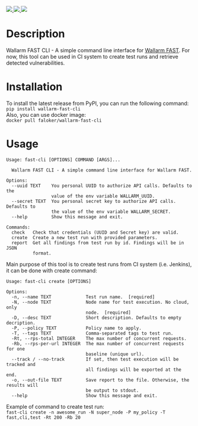 <p>
    <a href="https://pypi.org/project/wallarm-fast-cli/" alt="Package Version">
        <img src="https://img.shields.io/pypi/v/wallarm-fast-cli.svg?style=popout" />
    </a>
    <a href="https://pypi.org/project/wallarm-fast-cli/" alt="Package Downloads">
        <img src="https://img.shields.io/pypi/dm/wallarm-fast-cli.svg?style=popout" />
    </a>
     <a href="https://pypi.org/project/wallarm-fast-cli/" alt="Python Version">
        <img src="https://img.shields.io/pypi/pyversions/wallarm-fast-cli.svg" />
    </a>
</p>

# Description     
Wallarm FAST CLI - A simple command line interface for [Wallarm FAST](https://wallarm.com/products/fast/). For now, this tool can be used in CI system to create test runs and retrieve detected vulnerabilities.

# Installation
To install the latest release from PyPI, you can run the following command:   
`pip install wallarm-fast-cli`   
Also, you can use docker image:   
`docker pull faloker/wallarm-fast-cli`

# Usage
```
Usage: fast-cli [OPTIONS] COMMAND [ARGS]...

  Wallarm FAST CLI - A simple command line interface for Wallarm FAST.

Options:
  --uuid TEXT    You personal UUID to authorize API calls. Defaults to the
                 value of the env variable WALLARM_UUID.
  --secret TEXT  You personal secret key to authorize API calls. Defaults to
                 the value of the env variable WALLARM_SECRET.
  --help         Show this message and exit.

Commands:
  check   Check that credentials (UUID and Secret key) are valid.
  create  Create a new test run with provided parameters.
  report  Get all findings from test run by id. Findings will be in JSON
          format.
```

Main purpose of this tool is to create test runs from CI system (i.e. Jenkins), it can be done with create command:
```
Usage: fast-cli create [OPTIONS]

Options:
  -n, --name TEXT             Test run name.  [required]
  -N, --node TEXT             Node name for test execution. No cloud, only
                              node.  [required]
  -D, --desc TEXT             Short description. Defaults to empty decription.
  -P, --policy TEXT           Policy name to apply.
  -T, --tags TEXT             Comma-separated tags to test run.
  -Rt, --rps-total INTEGER    The max number of concurrent requests.
  -Rb, --rps-per-url INTEGER  The max number of concurrent requests for one
                              baseline (unique url).
  --track / --no-track        If set, then test execution will be tracked and
                              all findings will be exported at the end.
  -o, --out-file TEXT         Save report to the file. Otherwise, the results will
                              be output to stdout.
  --help                      Show this message and exit.
```
Example of command to create test run:   
`fast-cli create -n awesome_run -N super_node -P my_policy -T fast,cli,test -Rt 200 -Rb 20`
